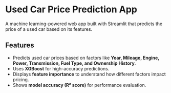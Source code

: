 # Used Car Price Prediction App

A machine learning-powered web app built with Streamlit that predicts the price of a used car based on its features.

## Features

- Predicts used car prices based on factors like **Year, Mileage, Engine, Power, Transmission, Fuel Type, and Ownership History**.
- Uses **XGBoost** for high-accuracy predictions.
- Displays **feature importance** to understand how different factors impact pricing.
- Shows **model accuracy (R² score)** for performance evaluation.

